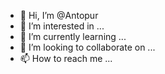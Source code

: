 - 👋 Hi, I’m @Antopur
- 👀 I’m interested in ...
- 🌱 I’m currently learning ...
- 💞️ I’m looking to collaborate on ...
- 📫 How to reach me ...

<!---
Antopur/Antopur is a ✨ special ✨ repository because its `README.md` (this file) appears on your GitHub profile.
You can click the Preview link to take a look at your changes.
--->
